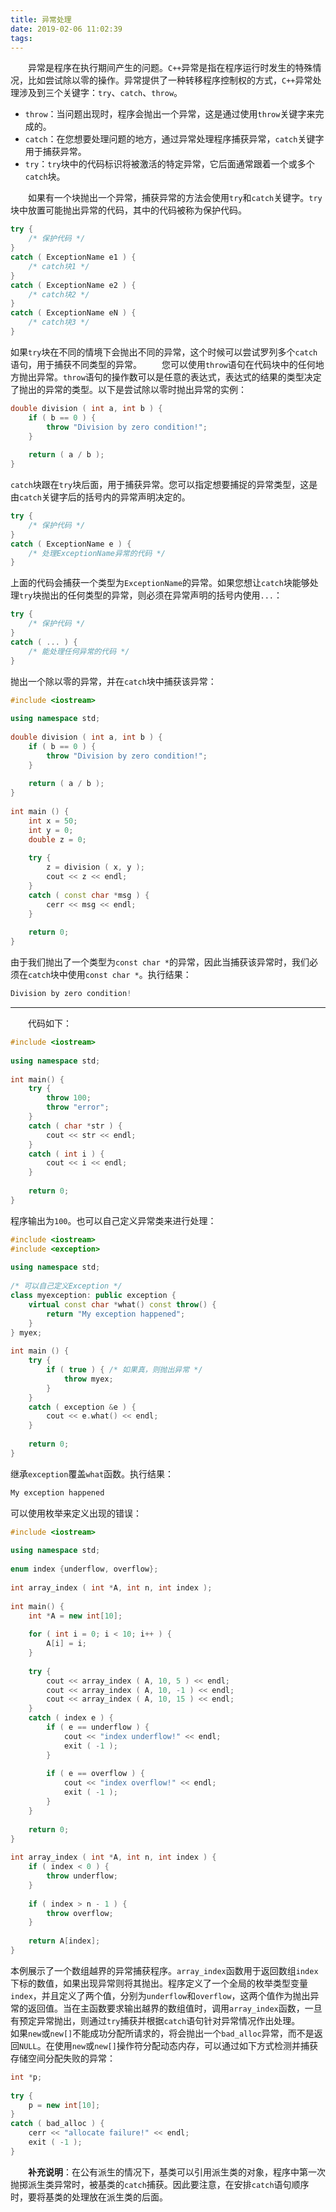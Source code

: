 ```yaml
---
title: 异常处理
date: 2019-02-06 11:02:39
tags:
---
```

&emsp;&emsp;异常是程序在执行期间产生的问题。`C++`异常是指在程序运行时发生的特殊情况，比如尝试除以零的操作。异常提供了一种转移程序控制权的方式，`C++`异常处理涉及到三个关键字：`try`、`catch`、`throw`。

- `throw`：当问题出现时，程序会抛出一个异常，这是通过使用`throw`关键字来完成的。
- `catch`：在您想要处理问题的地方，通过异常处理程序捕获异常，`catch`关键字用于捕获异常。
- `try`：`try`块中的代码标识将被激活的特定异常，它后面通常跟着一个或多个`catch`块。

&emsp;&emsp;如果有一个块抛出一个异常，捕获异常的方法会使用`try`和`catch`关键字。`try`块中放置可能抛出异常的代码，其中的代码被称为保护代码。

``` cpp
try {
    /* 保护代码 */
}
catch ( ExceptionName e1 ) {
    /* catch块1 */
}
catch ( ExceptionName e2 ) {
    /* catch块2 */
}
catch ( ExceptionName eN ) {
    /* catch块3 */
}
```

如果`try`块在不同的情境下会抛出不同的异常，这个时候可以尝试罗列多个`catch`语句，用于捕获不同类型的异常。
&emsp;&emsp;您可以使用`throw`语句在代码块中的任何地方抛出异常。`throw`语句的操作数可以是任意的表达式，表达式的结果的类型决定了抛出的异常的类型。以下是尝试除以零时抛出异常的实例：

``` cpp
double division ( int a, int b ) {
    if ( b == 0 ) {
        throw "Division by zero condition!";
    }
​
    return ( a / b );
}
```

`catch`块跟在`try`块后面，用于捕获异常。您可以指定想要捕捉的异常类型，这是由`catch`关键字后的括号内的异常声明决定的。

``` cpp
try {
    /* 保护代码 */
}
catch ( ExceptionName e ) {
    /* 处理ExceptionName异常的代码 */
}
```

上面的代码会捕获一个类型为`ExceptionName`的异常。如果您想让`catch`块能够处理`try`块抛出的任何类型的异常，则必须在异常声明的括号内使用`...`：

``` cpp
try {
    /* 保护代码 */
}
catch ( ... ) {
    /* 能处理任何异常的代码 */
}
```

抛出一个除以零的异常，并在`catch`块中捕获该异常：

``` cpp
#include <iostream>
​
using namespace std;
​
double division ( int a, int b ) {
    if ( b == 0 ) {
        throw "Division by zero condition!";
    }
​
    return ( a / b );
}
​
int main () {
    int x = 50;
    int y = 0;
    double z = 0;
​
    try {
        z = division ( x, y );
        cout << z << endl;
    }
    catch ( const char *msg ) {
        cerr << msg << endl;
    }
​
    return 0;
}
```

由于我们抛出了一个类型为`const char *`的异常，因此当捕获该异常时，我们必须在`catch`块中使用`const char *`。执行结果：

``` cpp
Division by zero condition!
```

---

&emsp;&emsp;代码如下：

``` cpp
#include <iostream>
​
using namespace std;
​
int main() {
    try {
        throw 100;
        throw "error";
    }
    catch ( char *str ) {
        cout << str << endl;
    }
    catch ( int i ) {
        cout << i << endl;
    }
​
    return 0;
}
```

程序输出为`100`。也可以自己定义异常类来进行处理：

``` cpp
#include <iostream>
#include <exception>
​
using namespace std;
​
/* 可以自己定义Exception */
class myexception: public exception {
    virtual const char *what() const throw() {
        return "My exception happened";
    }
} myex;
​
int main () {
    try {
        if ( true ) { /* 如果真，则抛出异常 */
            throw myex;
        }
    }
    catch ( exception &e ) {
        cout << e.what() << endl;
    }
​
    return 0;
}
```

继承`exception`覆盖`what`函数。执行结果：

``` cpp
My exception happened
```

可以使用枚举来定义出现的错误：

``` cpp
#include <iostream>
​
using namespace std;
​
enum index {underflow, overflow};
​
int array_index ( int *A, int n, int index );
​
int main() {
    int *A = new int[10];
​
    for ( int i = 0; i < 10; i++ ) {
        A[i] = i;
    }
​
    try {
        cout << array_index ( A, 10, 5 ) << endl;
        cout << array_index ( A, 10, -1 ) << endl;
        cout << array_index ( A, 10, 15 ) << endl;
    }
    catch ( index e ) {
        if ( e == underflow ) {
            cout << "index underflow!" << endl;
            exit ( -1 );
        }
​
        if ( e == overflow ) {
            cout << "index overflow!" << endl;
            exit ( -1 );
        }
    }
​
    return 0;
}
​
int array_index ( int *A, int n, int index ) {
    if ( index < 0 ) {
        throw underflow;
    }
​
    if ( index > n - 1 ) {
        throw overflow;
    }
​
    return A[index];
}
```

本例展示了一个数组越界的异常捕获程序。`array_index`函数用于返回数组`index`下标的数值，如果出现异常则将其抛出。程序定义了一个全局的枚举类型变量`index`，并且定义了两个值，分别为`underflow`和`overflow`，这两个值作为抛出异常的返回值。当在主函数要求输出越界的数组值时，调用`array_index`函数，一旦有预定异常抛出，则通过`try`捕获并根据`catch`语句针对异常情况作出处理。
&emsp;&emsp;如果`new`或`new[]`不能成功分配所请求的，将会抛出一个`bad_alloc`异常，而不是返回`NULL`。在使用`new`或`new[]`操作符分配动态内存，可以通过如下方式检测并捕获存储空间分配失败的异常：

``` cpp
int *p;
​
try {
    p = new int[10];
}
catch ( bad_alloc ) {
    cerr << "allocate failure!" << endl;
    exit ( -1 );
}
```

&emsp;&emsp;**补充说明**：在公有派生的情况下，基类可以引用派生类的对象，程序中第一次抛掷派生类异常时，被基类的`catch`捕获。因此要注意，在安排`catch`语句顺序时，要将基类的处理放在派生类的后面。